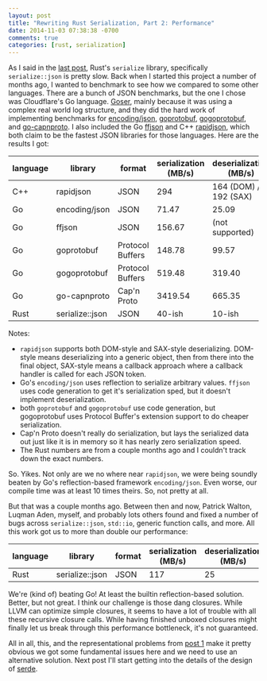 ```yaml
---
layout: post
title: "Rewriting Rust Serialization, Part 2: Performance"
date: 2014-11-03 07:38:38 -0700
comments: true
categories: [rust, serialization]
---
```


As I said in the [last post](http://erickt.github.io/blog/2014/10/28/serialization/),
Rust's `serialize` library, specifically `serialize::json` is pretty slow.
Back when I started this project a number of months ago, I wanted to benchmark
to see how we compared to some other languages. There are a bunch of JSON
benchmarks, but the one I chose was Cloudflare's Go language.
[Goser](https://github.com/cloudflare/goser), mainly because it was using a
complex real world log structure, and they did the hard work of implementing
benchmarks for [encoding/json](http://golang.org/pkg/encoding/json),
[goprotobuf](http://code.google.com/p/goprotobuf/),
[gogoprotobuf](http://code.google.com/p/gogoprotobuf/), and
[go-capnproto](https://github.com/glycerine/go-capnproto). I also included the
Go [ffjson](https://github.com/pquerna/ffjson) and C++
[rapidjson](https://github.com/erickt/rapidjson/blob/master/log.cc), which
both claim to be the fastest JSON libraries for those languages. Here are the
results I got:

| language | library             | format           | serialization (MB/s) | deserialization (MB/s) |
| -------- | ------------------- | ---------------- | -------------------- | ---------------------- |
| C++      | rapidjson           | JSON             | 294                  | 164 (DOM) / 192 (SAX)  |
| Go       | encoding/json       | JSON             | 71.47                | 25.09                  |
| Go       | ffjson              | JSON             | 156.67               | (not supported)        |
| Go       | goprotobuf          | Protocol Buffers | 148.78               | 99.57                  |
| Go       | gogoprotobuf        | Protocol Buffers | 519.48               | 319.40                 |
| Go       | go-capnproto        | Cap'n Proto      | 3419.54              | 665.35                 |
| Rust     | serialize::json     | JSON             | 40-ish               | 10-ish                 |

Notes:

* `rapidjson` supports both DOM-style and SAX-style deserializing. DOM-style
  means deserializing into a generic object, then from there into the final
  object, SAX-style means a callback approach where a callback handler is
  called for each JSON token.
* Go's `encoding/json` uses reflection to serialize arbitrary values. `ffjson`
  uses code generation to get it's serialization sped, but it doesn't implement
  deserialization.
* both `goprotobuf` and `gogoprotobuf` use code generation, but gogoprotobuf
  uses Protocol Buffer's extension support to do cheaper serialization.
* Cap'n Proto doesn't really do serialization, but lays the serialized data out
  just like it is in memory so it has nearly zero serialization speed.
* The Rust numbers are from a couple months ago and I couldn't track down
  the exact numbers.

So. Yikes. Not only are we no where near `rapidjson`, we were being soundly
beaten by Go's reflection-based framework `encoding/json`.  Even worse, our
compile time was at least 10 times theirs. So, not pretty at all.

But that was a couple months ago. Between then and now, Patrick Walton, Luqman
Aden, myself, and probably lots others found and fixed a number of bugs across
`serialize::json`, `std::io`, generic function calls, and more. All this work
got us to more than double our performance:

| language | library           | format               | serialization (MB/s)   | deserialization (MB/s) |
| -------- | ----------------- | -------------------- | ---------------------- | ---------------------- |
| Rust     | serialize::json   | JSON                 | 117                    | 25                     |

We're (kind of) beating Go! At least the builtin reflection-based solution.
Better, but not great. I think our challenge is those dang closures. While LLVM
can optimize simple closures, it seems to have a lot of trouble with all these
recursive closure calls. While having finished unboxed closures might finally
let us break through this performance bottleneck, it's not guaranteed.

All in all, this, and the representational problems from
[post 1](http://erickt.github.io/blog/2014/10/28/serialization/) make it pretty
obvious we got some fundamental issues here and we need to use an alternative
solution. Next post I'll start getting into the details of the design of
[serde](https://github.com/erickt/rust-serde).
